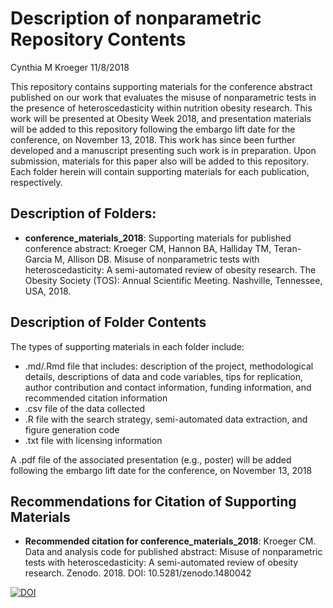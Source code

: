 Description of nonparametric Repository Contents
================
Cynthia M Kroeger
11/8/2018

This repository contains supporting materials for the conference abstract published on our work that evaluates the misuse of nonparametric tests in the presence of heteroscedasticity within nutrition obesity research. This work will be presented at Obesity Week 2018, and presentation materials will be added to this repository following the embargo lift date for the conference, on November 13, 2018. This work has since been further developed and a manuscript presenting such work is in preparation. Upon submission, materials for this paper also will be added to this repository. Each folder herein will contain supporting materials for each publication, respectively.

Description of Folders:
-----------------------

-   **conference\_materials\_2018**: Supporting materials for published conference abstract: Kroeger CM, Hannon BA, Halliday TM, Teran-Garcia M, Allison DB. Misuse of nonparametric tests with heteroscedasticity: A semi-automated review of obesity research. The Obesity Society (TOS): Annual Scientific Meeting. Nashville, Tennessee, USA, 2018.

Description of Folder Contents
------------------------------

The types of supporting materials in each folder include:

-   .md/.Rmd file that includes: description of the project, methodological details, descriptions of data and code variables, tips for replication, author contribution and contact information, funding information, and recommended citation information
-   .csv file of the data collected
-   .R file with the search strategy, semi-automated data extraction, and figure generation code
-   .txt file with licensing information

A .pdf file of the associated presentation (e.g., poster) will be added following the embargo lift date for the conference, on November 13, 2018

Recommendations for Citation of Supporting Materials
----------------------------------------------------

-   **Recommended citation for conference\_materials\_2018**: Kroeger CM. Data and analysis code for published abstract: Misuse of nonparametric tests with heteroscedasticity: A semi-automated review of obesity research. Zenodo. 2018. DOI: 10.5281/zenodo.1480042

[![DOI](https://zenodo.org/badge/156651162.svg)](https://zenodo.org/badge/latestdoi/156651162)
